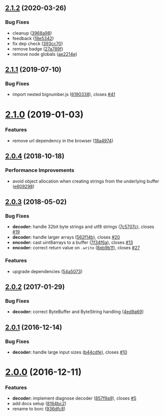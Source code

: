 <a name="2.1.2"></a>
## [2.1.2](https://github.com/dignifiedquire/borc/compare/v2.1.1...v2.1.2) (2020-03-26)


### Bug Fixes

* cleanup ([3968a98](https://github.com/dignifiedquire/borc/commit/3968a98))
* feedback ([18e5342](https://github.com/dignifiedquire/borc/commit/18e5342))
* fix dep check ([393cc70](https://github.com/dignifiedquire/borc/commit/393cc70))
* remove badge ([27a789f](https://github.com/dignifiedquire/borc/commit/27a789f))
* remove node globals ([ae2214e](https://github.com/dignifiedquire/borc/commit/ae2214e))



<a name="2.1.1"></a>
## [2.1.1](https://github.com/dignifiedquire/borc/compare/v2.1.0...v2.1.1) (2019-07-10)


### Bug Fixes

* import nested bignumber.js ([6190338](https://github.com/dignifiedquire/borc/commit/6190338)), closes [#41](https://github.com/dignifiedquire/borc/issues/41)



<a name="2.1.0"></a>
# [2.1.0](https://github.com/dignifiedquire/borc/compare/v2.0.4...v2.1.0) (2019-01-03)


### Features

* remove url dependency in the browser ([18a4974](https://github.com/dignifiedquire/borc/commit/18a4974))



<a name="2.0.4"></a>
## [2.0.4](https://github.com/dignifiedquire/borc/compare/v2.0.3...v2.0.4) (2018-10-18)


### Performance Improvements

* avoid object allocation when creating strings from the underlying buffer ([e609298](https://github.com/dignifiedquire/borc/commit/e609298))



<a name="2.0.3"></a>
## [2.0.3](https://github.com/dignifiedquire/borc/compare/v2.0.2...v2.0.3) (2018-05-02)


### Bug Fixes

* **decoder:** handle 32bit byte strings and utf8 strings ([7c5707c](https://github.com/dignifiedquire/borc/commit/7c5707c)), closes [#19](https://github.com/dignifiedquire/borc/issues/19)
* **decoder:** handle larger arrays ([562f14b](https://github.com/dignifiedquire/borc/commit/562f14b)), closes [#20](https://github.com/dignifiedquire/borc/issues/20)
* **encoder:** cast uint8arrays to a buffer ([7f34f6a](https://github.com/dignifiedquire/borc/commit/7f34f6a)), closes [#13](https://github.com/dignifiedquire/borc/issues/13)
* **encoder:** correct return value on `.write` ([8eb9b1f](https://github.com/dignifiedquire/borc/commit/8eb9b1f)), closes [#27](https://github.com/dignifiedquire/borc/issues/27)


### Features

* upgrade dependencies ([54a5073](https://github.com/dignifiedquire/borc/commit/54a5073))



<a name="2.0.2"></a>
## [2.0.2](https://github.com/dignifiedquire/borc/compare/v2.0.1...v2.0.2) (2017-01-29)


### Bug Fixes

* **decoder:** correct ByteBuffer and ByteString handling ([4ed9a69](https://github.com/dignifiedquire/borc/commit/4ed9a69))



<a name="2.0.1"></a>
## [2.0.1](https://github.com/dignifiedquire/borc/compare/v2.0.0...v2.0.1) (2016-12-14)


### Bug Fixes

* **decoder:** handle large input sizes ([b44cdfe](https://github.com/dignifiedquire/borc/commit/b44cdfe)), closes [#10](https://github.com/dignifiedquire/borc/issues/10)



<a name="2.0.0"></a>
# [2.0.0](https://github.com/dignifiedquire/borc/compare/v2.0.2...v2.0.0) (2016-12-11)


### Features

* **decoder:** implement diagnose decoder ([857f9a9](https://github.com/dignifiedquire/borc/commit/857f9a9)), closes [#5](https://github.com/dignifiedquire/borc/issues/5)
* add docs setup ([8164bc2](https://github.com/dignifiedquire/borc/commit/8164bc2))
* rename to borc ([936dfc8](https://github.com/dignifiedquire/borc/commit/936dfc8))



